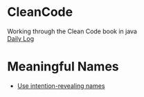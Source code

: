 # CleanCode
Working through the Clean Code book in java
<br><a href="https://github.com/beef-erikson/CleanCode/blob/master/Log.md">Daily Log</a>
# Meaningful Names
- <a href="https://github.com/beef-erikson/CleanCode/blob/master/src/IntentionRevealingNames.java">Use intention-revealing names</a>